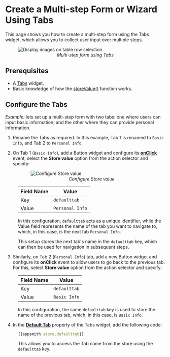 # Create a Multi-step Form or Wizard Using Tabs

This page shows you how to create a multi-step form using the Tabs widget, which allows you to collect user input over multiple steps.


<figure>
  <img src="/img/tabs-nav.gif" style= {{width:"700px", height:"auto"}} alt="Display images on table row selection"/>
  <figcaption align = "center"><i>Multi-step form using Tabs</i></figcaption>
</figure>

## Prerequisites

* A [Tabs](/reference/widgets/tabs) widget.
* Basic knowledge of how the [storeValue()](/reference/appsmith-framework/widget-actions/store-value) function works.


## Configure the Tabs

*Example:* lets set up a multi-step form with two tabs: one where users can input basic information, and the other where they can provide personal information.

1. Rename the Tabs as required. In this example, Tab 1 is renamed to `Basic Info`, and Tab 2 to `Personal Info`. 

2. On Tab 1 (`Basic Info`), add a Button widget and configure its [**onClick**](/reference/widgets/button#onclick) event; select the **Store value** option from the action selector and specify:
   
<dd>


<figure>
  <img src="/img/tabs-next.png" style= {{width:"530px", height:"auto"}} alt="Configure Store value"/>
  <figcaption align = "center"><i>Configure Store value</i></figcaption>
</figure>

| Field Name	| Value    	|
|-------	|---------------	|
| Key   	| `defaulttab`   	|
| Value 	| `Personal Info` 	|


In this configuration, `defaulttab` acts as a unique identifier, while the Value field represents the name of the tab you want to navigate to, which, in this case, is the next tab `Personal Info`. 

This setup stores the next tab's name in the `defaulttab` key, which can then be used for navigation in subsequent steps.



</dd>


3. Similarly, on Tab 2 (`Personal Info`) tab, add a new Button widget and configure its **onClick** event to allow users to go back to the previous tab. For this, select **Store value** option from the action selector and specify:
   
<dd>

| Field Name	| Value    	|
|-------	|---------------	|
| Key   	| `defaulttab`   	|
| Value 	| `Basic Info` 	|

In this configuration, the same `defaulttab` key is used to store the name of the previous tab, which, in this case, is `Basic Info`.


</dd>



4. In the [**Default Tab**](/reference/widgets/tabs#default-tab-string) property of the Tabs widget, add the following code:

<dd>

```js
{{appsmith.store.defaulttab}}
```

This allows you to access the Tab name from the store using the `defaulttab` key. 

</dd>

